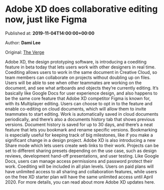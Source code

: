
# Adobe XD does collaborative editing now, just like Figma

Published at: **2019-11-04T14:00:00+00:00**

Author: **Dami Lee**

Original: [The Verge](https://www.theverge.com/2019/11/4/20938310/adobe-xd-live-editing-collaborative)

Adobe XD, the design prototyping software, is introducing a coediting feature in beta today that lets users work with other designers in real time. Coediting allows users to work in the same document in Creative Cloud, so team members can collaborate on projects without doubling up on files.
Users will be able to see when other teammates are working on the document, and see what artboards and objects they’re currently editing. It’s basically like Google Docs for user experience design, and also happens to be the same core feature that Adobe XD competitor Figma is known for, with its Multiplayer editing.
Users can choose to opt in to the feature and enable co-editing on cloud documents, which will allow them to invite teammates to start editing. Work is automatically saved in cloud documents periodically, and there’s also a documents history tab that shows previous versions. Document history is saved for up to 30 days, and there’s a neat feature that lets you bookmark and rename specific versions. Bookmarking is especially useful for keeping track of big milestones, like if you make a significant change in a design project.
Adobe XD is also introducing a new Share mode which lets users create web links to their work. Projects can be set to different sharing presets depending on the use case, such as design reviews, development hand-off presentations, and user testing. Like Google Docs, users can manage access permissions and password protect their work.
Coediting will be included in all plan levels. Users on paid plans will have unlimited access to all sharing and collaboration features, while users on the free XD starter plan will have the same unlimited access until April 2020. For more details, you can read about more Adobe XD updates here.
